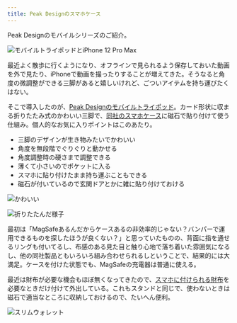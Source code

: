 ```yaml
---
title: Peak Designのスマホケース
---
```

Peak Designのモバイルシリーズのご紹介。

![](https://lh5.googleusercontent.com/BBAHMPj5Z150WDe83UAmWkJ81CbqViNdV9P6JGMd0Z_2WxlVdLYBSE8xdgdGleW8XJ0G9CAijpV8jzcSX6KaBDEk9cLI3-nAuX3r67_HtWDcUTc9UXpGA-Y4HZFQgEetkK_Q69O04xJPQrJUckWWEBVrSQoAr2z2jpt1W0eEtYAP01Fb4MQ0fCJzQ15r "モバイルトライポッドとiPhone 12 Pro Max")

最近よく散歩に行くようになり、オフラインで見られるよう保存しておいた動画を外で見たり、iPhoneで動画を撮ったりすることが増えてきた。そうなると角度の微調整ができる三脚があると嬉しいけれど、ごついアイテムを持ち運びたくはない。

そこで導入したのが、[Peak Designのモバイルトライポッド](https://www.amazon.co.jp/dp/B09FRZPLL3)。カード形状に収まる折りたたみ式のかわいい三脚で、[同社のスマホケース](https://www.amazon.co.jp/dp/B09FP3HP7Z?)に磁石で貼り付けて使う仕組み。個人的なお気に入りポイントはこのあたり。

*   三脚のデザインが生き物みたいでかわいい
*   角度を無段階でぐりぐりと動かせる
*   角度調整時の硬さまで調整できる
*   薄くて小さいのでポケットに入る
*   スマホに貼り付けたまま持ち運ぶこともできる
*   磁石が付いているので玄関ドアとかに雑に貼り付けておける

![](https://lh5.googleusercontent.com/wa_8vPFz3yQYd9y3ucCH-f5I4WdYQs1JbolBNGh8YEm8c6eaApMg6zAL13DtuSSlZsNuoVYVBt__P_u6Ke3sIpNSF4vdQb9BDnUCrOCbtfBP0PJnI_ox_IiJSQZA-mjUkr0Qw-t4jdBfq-wErVecO2UoE0-JLaRYumM3sJasfU55iEFm2p7xnuVE6I3p "かわいい")

![](https://lh4.googleusercontent.com/EQdQXOYNlj_6i83GxVZVlEJtoPOlDpXcKhriIH0YEVwJQm_q3ZwilMs6dnDyr1p2Ky6P6heT2pm1Isyo8uQ0a92Qo7eP_mywrhLtwR-EeBUV0goZuMyuVNDnFJb4pO4j54UZwbxpRiQ-im8kZd_nfLe5ZtPvwKrc3BgeSHf_IPYkEbBd5dYaB5JvOFG9 "折りたたんだ様子")

最初は「MagSafeあるんだからケースあるの非効率的じゃない？バンパーで運用できるものを探したほうが良くない？」と思っていたものの、背面に指を通せるリングも付いてるし、布感のある見た目と触り心地で落ち着いた雰囲気になるし、他の同社製品ともいろいろ組み合わせられるしということで、結果的には大満足。ケースを付けた状態でも、MagSafeの充電器は普通に使える。

最近は財布が必要な機会もほぼ無くなってきたので、[スマホに付けられる財布](https://www.amazon.co.jp/dp/B09FSGW671)を必要なときだけ付けて外出している。これもスタンドと同じで、使わないときは磁石で適当なところに収納しておけるので、たいへん便利。

![](https://lh6.googleusercontent.com/FkCyfJLmY8ZM2v68w6hWA_YTrbQK12FH7oUWX-Pm-2c-C5undCsLkqTv2MuVE2b8iTGjymBuQocvmmqwQrJtiKf3EnGwU4icL8_VlfKO1B3dZBD4qs4vd8xfSbTirLR-BsrXApDq2vbW3rAHnlOOcmmFSTaL6YvGG15i3iiCkbnOt3uirXc6ODrC-rP_ "スリムウォレット")

